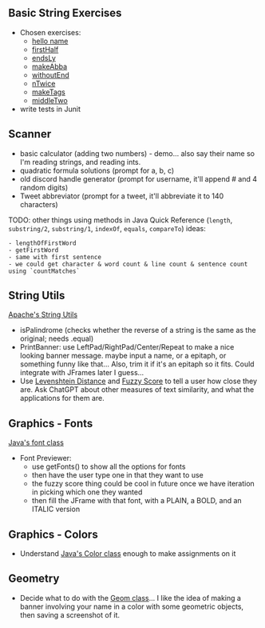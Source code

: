 ## Basic String Exercises

- Chosen exercises:
  - [hello name](https://codingbat.com/prob/p171896)
  - [firstHalf](https://codingbat.com/prob/p172267)
  - [endsLy](https://codingbat.com/prob/p103895)
  - [makeAbba](https://codingbat.com/prob/p161056)
  - [withoutEnd](https://codingbat.com/prob/p130896)
  - [nTwice](https://codingbat.com/prob/p174148)
  - [makeTags](https://codingbat.com/prob/p147483)
  - [middleTwo](https://codingbat.com/prob/p137729)
- write tests in Junit

## Scanner

- basic calculator (adding two numbers) - demo... also say their name so I'm reading strings, and reading ints.
- quadratic formula solutions (prompt for a, b, c)
- old discord handle generator (prompt for username, it'll append # and 4 random digits)
- Tweet abbreviator (prompt for a tweet, it'll abbreviate it to 140 characters)

TODO: other things using methods in Java Quick Reference (`length`, `substring/2`, `substring/1`, `indexOf`, `equals`, `compareTo`)
ideas:

    - lengthOfFirstWord
    - getFirstWord
    - same with first sentence
    - we could get character & word count & line count & sentence count using `countMatches`

## String Utils

[Apache's String Utils](https://commons.apache.org/proper/commons-lang/apidocs/org/apache/commons/lang3/StringUtils.html)

- isPalindrome (checks whether the reverse of a string is the same as the original; needs .equal)
- PrintBanner: use LeftPad/RightPad/Center/Repeat to make a nice looking banner message. maybe input a name, or a epitaph, or something funny like that... Also, trim it if it's an epitaph so it fits. Could integrate with JFrames later I guess...
- Use [Levenshtein Distance](https://commons.apache.org/proper/commons-text/javadocs/api-release/org/apache/commons/text/similarity/LevenshteinDistance.html) and [Fuzzy Score](https://commons.apache.org/proper/commons-text/javadocs/api-release/org/apache/commons/text/similarity/FuzzyScore.html) to tell a user how close they are. Ask ChatGPT about other measures of text similarity, and what the applications for them are.

## Graphics - Fonts

[Java's font class](https://docs.oracle.com/javase/8/docs/api/java/awt/Font.html)

- Font Previewer:
  - use getFonts() to show all the options for fonts
  - then have the user type one in that they want to use
  - the fuzzy score thing could be cool in future once we have iteration in picking which one they wanted
  - then fill the JFrame with that font, with a PLAIN, a BOLD, and an ITALIC version

## Graphics - Colors

- Understand [Java's Color class](https://docs.oracle.com/javase/8/docs/api/java/awt/Color.html) enough to make assignments on it

## Geometry

- Decide what to do with the [Geom class](https://docs.oracle.com/javase%2F7%2Fdocs%2Fapi%2F%2F/java/awt/geom/package-summary.html)... I like the idea of making a banner involving your name in a color with some geometric objects, then saving a screenshot of it.
